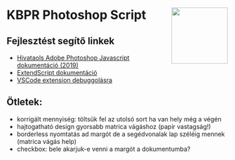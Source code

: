 # KBPR Photoshop Script <img src="https://www.kbpr.sch.bme.hu/assets/kbpr-logo-81e3a2a912d597f79caa1ed39d000cbd6ae9194b61ea7f0a3a97059a47e55919.svg" width="128" align="right">


## Fejlesztést segítő linkek
- [Hivataols Adobe Photoshop Javascript dokumentáció (2019)](https://github.com/Adobe-CEP/CEP-Resources/blob/master/Documentation/Product%20specific%20Documentation/Photoshop%20Scripting/photoshop-cc-javascript-ref-2019.pdf)
- [ExtendScript dokumentáció](https://extendscript.docsforadobe.dev/user-interface-tools/window-object.html)
- [VSCode extension debuggolásra](https://marketplace.visualstudio.com/items?itemName=Adobe.extendscript-debug)

## Ötletek:
- korrigált mennyiség: töltsük fel az utolsó sort ha van hely még a végén
- hajtogatható design gyorsabb matrica vágáshoz (papír vastagság!)
- borderless nyomtatás ad margót de a segédvonalak lap széléig mennek (matrica vágás help)
- checkbox: bele akarjuk-e venni a margót a dokumentumba?
